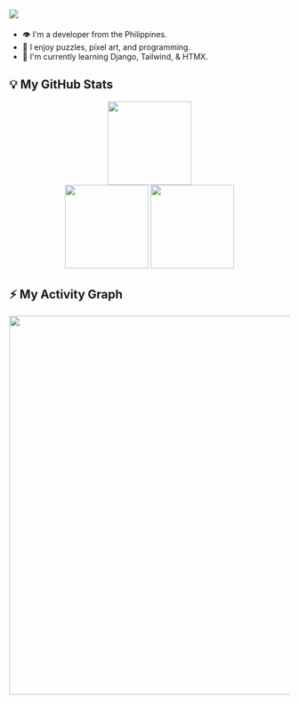 <h1>
    <!-- https://readme-typing-svg.demolab.com/demo/ -->
    <img src="https://readme-typing-svg.herokuapp.com/?font=Righteous&color=FB8C00&size=38&center=false&vCenter=true&width=400&duration=5000&lines=Hello!+👋;+I'm+Luis+Abhram!+👁️;Welcome+to+my+Profile!+😎"/>
</h1>

- 👁 I'm a developer from the Philippines.
- 🚀 I enjoy puzzles, pixel art, and programming.
- 🌱 I'm currently learning Django, Tailwind, & HTMX.

## 💡 My GitHub Stats 

<div align="center">
    
<picture>
    <!-- https://streak-stats.demolab.com/demo/ -->
    <source
        srcset="https://github-streak-stats-cymo.vercel.app?user=cymophic&locale=en&mode=daily&hide_border=false&card_width=437&dates=E4E4E4&date_format=n/j[/y]&background=222222&currStreakLabel=FB8C00&currStreakNum=E4E4E4&sideNums=E4E4E4&sideLabels=E4E4E4&border=838383"
        media="(prefers-color-scheme: dark), (prefers-color-scheme: no-preference)"
    />
    <source
        srcset="https://github-streak-stats-cymo.vercel.app?user=cymophic&locale=en&mode=daily&hide_border=false&card_width=437&dates=6A6A6A&date_format=n/j[/y]&background=F6F8FA&currStreakLabel=DB8E00&currStreakNum=111111&sideNums=111111&sideLabels=111111&border=D1D9E0"
        media="(prefers-color-scheme: light)"
    />
    <img src="https://github-streak-stats-cymo.vercel.app?user=cymophic&locale=en&mode=daily&hide_border=false&card_width=437&dates=E4E4E4&date_format=n/j[/y]" height="150"/>
</picture>
    
<br/>

<picture>
    <!-- https://github.com/anuraghazra/github-readme-stats -->
    <source
        srcset="https://github-readme-stats-cymo.vercel.app/api/top-langs?username=cymophic&layout=compact&langs_count=6&card_width=370&exclude_repo=&bg_color=222222&title_color=E4E4E4&text_color=E4E4E4&border_color=838383"
        media="(prefers-color-scheme: dark)"
    />
    <source
        srcset="https://github-readme-stats-cymo.vercel.app/api/top-langs?username=cymophic&layout=compact&langs_count=6&card_width=370&exclude_repo=&bg_color=F6F8FA&title_color=111111&text_color=111111&border_color=D1D9E0"
        media="(prefers-color-scheme: light), (prefers-color-scheme: no-preference)"
    />
    <img src="https://github-readme-stats-cymo.vercel.app/api/top-langs?username=cymophic&layout=compact&langs_count=6&card_width=370&exclude_repo=" height="150"/>
</picture>

<picture>
    <!-- https://github.com/anuraghazra/github-readme-stats -->
    <source
        srcset="https://github-readme-stats-cymo.vercel.app/api?username=cymophic&show_icons=true&card_width=326&icon_color=FB8C00&bg_color=222222&title_color=E4E4E4&text_color=E4E4E4&border_color=838383"
        media="(prefers-color-scheme: dark)"
    />
    <source
        srcset="https://github-readme-stats-cymo.vercel.app/api?username=cymophic&show_icons=true&card_width=326&icon_color=DB8E00&bg_color=F6F8FA&title_color=111111&text_color=6A6A6A&border_color=D1D9E0"
        media="(prefers-color-scheme: light), (prefers-color-scheme: no-preference)"
    />
    <img src="https://www.github-readme-stats-cymo.vercel.app/api?username=cymophic&show_icons=true&card_width=326" height="150"/>
</picture>

</div>

## ⚡ My Activity Graph 

<div align="center">

<picture>
   <!-- https://github.com/Ashutosh00710/github-readme-activity-graph -->
    <source
        srcset="https://github-readme-activity-graph.vercel.app/graph?username=cymophic&bg_color=222222&color=E4E4E4&line=FB8C00&point=FB8C00&border_color=838383&area=false&hide_border=false&radius=8"
        media="(prefers-color-scheme: dark)"
    />
    <img src="https://github-readme-activity-graph.vercel.app/graph?username=cymophic&bg_color=F6F8FA&color=6A6A6A&line=DB8E00&point=DB8E00&border_color=D1D9E0&area=false&hide_border=false&radius=8" height="auto" width="680"/>
</picture>

<br/>
<br/>

<kbd>
    <picture>
    <!-- https://github.com/antonkomarev/github-profile-views-counter -->
        <source srcset="https://komarev.com/ghpvc/?username=cymophic&base=500&color=orange&abbreviated=true&label=Profile+Views&style=flat-square"/>
        <img src="https://komarev.com/ghpvc/?username=cymophic&base=500&color=orange&abbreviated=true&label=Profile+Views&style=flat-square" height="15">
    </picture>
</kbd>
  
</div>
